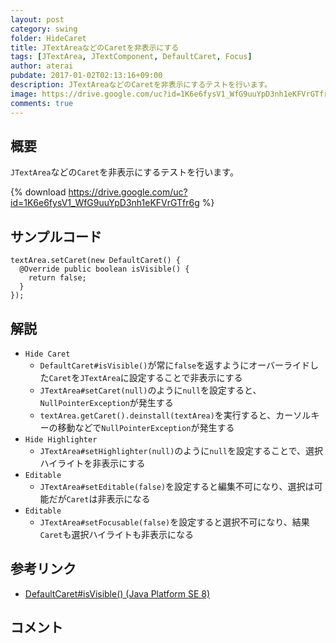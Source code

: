 ```yaml
---
layout: post
category: swing
folder: HideCaret
title: JTextAreaなどのCaretを非表示にする
tags: [JTextArea, JTextComponent, DefaultCaret, Focus]
author: aterai
pubdate: 2017-01-02T02:13:16+09:00
description: JTextAreaなどのCaretを非表示にするテストを行います。
image: https://drive.google.com/uc?id=1K6e6fysV1_WfG9uuYpD3nh1eKFVrGTfr6g
comments: true
---
```

## 概要
`JTextArea`などの`Caret`を非表示にするテストを行います。

{% download https://drive.google.com/uc?id=1K6e6fysV1_WfG9uuYpD3nh1eKFVrGTfr6g %}

## サンプルコード
<pre class="prettyprint"><code>textArea.setCaret(new DefaultCaret() {
  @Override public boolean isVisible() {
    return false;
  }
});
</code></pre>

## 解説
- `Hide Caret`
    - `DefaultCaret#isVisible()`が常に`false`を返すようにオーバーライドした`Caret`を`JTextArea`に設定することで非表示にする
    - `JTextArea#setCaret(null)`のように`null`を設定すると、`NullPointerException`が発生する
    - `textArea.getCaret().deinstall(textArea)`を実行すると、カーソルキーの移動などで`NullPointerException`が発生する
- `Hide Highlighter`
    - `JTextArea#setHighlighter(null)`のように`null`を設定することで、選択ハイライトを非表示にする
- `Editable`
    - `JTextArea#setEditable(false)`を設定すると編集不可になり、選択は可能だが`Caret`は非表示になる
- `Editable`
    - `JTextArea#setFocusable(false)`を設定すると選択不可になり、結果`Caret`も選択ハイライトも非表示になる

<!-- dummy comment line for breaking list -->

## 参考リンク
- [DefaultCaret#isVisible() (Java Platform SE 8)](https://docs.oracle.com/javase/jp/8/docs/api/javax/swing/text/DefaultCaret.html#isVisible--)

<!-- dummy comment line for breaking list -->

## コメント
